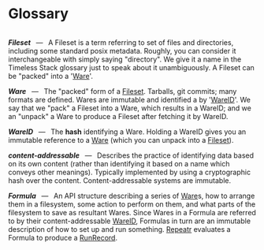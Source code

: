 Glossary
========

<style>
/* We heavily re-style h5 elements here so that mdbook generates nice links. */
h5 {
	display: inline-block;
	margin: 1em 0 0 0;
}
h5:after {
	font-weight: normal;
	content: " — ";
	margin: 0 0.5em;
}
p {
	display: inline;
}
/* We use HR to force breaks back in between defn's.  This is just bending */
/* over backwards to try to keep <angles> out of our markdown. */
/* The important bangs are mostly to communicate to atom's markdown preview. */
hr {
	visibility: hidden;
	margin: 0 !important;
	padding: 0 !important;
	height: 0 !important;
}
</style>


##### Fileset

A Fileset is a term referring to set of files and directories, including some
standard posix metadata.  Roughly, you can consider it interchangeable with
simply saying "directory".  We give it a name in the Timeless Stack glossary
just to speak about it unambiguously.
A Fileset can be "packed" into a '[Ware](#Ware)'.

---

##### Ware

The "packed" form of a [Fileset](#Fileset).
Tarballs, git commits; many formats are defined.
Wares are immutable and identified a by '[WareID](#WareID)'.
We say that we "pack" a Fileset into a Ware, which results in a WareID;
and we an "unpack" a Ware to produce a Fileset after fetching it by WareID.

---

##### WareID

The __hash__ identifying a Ware.
Holding a WareID gives you an immutable reference to a [Ware](#Ware)
(which you can unpack into a [Fileset](#Fileset)).

---

##### content-addressable

Describes the practice of identifying data based on its own content
(rather than identifying it based on a name which conveys other meanings).
Typically implemented by using a cryptographic hash over the content.
Content-addressable systems are immutable.

----

##### Formula

An API structure describing a series of [Ware](#Ware)s,
how to arrange them in a filesystem, some action to perform on them,
and what parts of the filesystem to save as resultant Wares.
Since Wares in a Formula are referred to by their content-addressable
[WareID](#WareID), Formulas in turn are an immutable description of how to set
up and run something.
[Repeatr](./cli/repeatr.md) evaluates a Formula to produce a [RunRecord](#RunRecord).

---


<!--
**catalog**: A named record pointing to one or more `ware`s.  Catalogs associate the name to the `ware`'s hash, and are usually cryptographically signed.  Catalogs are a mutable structure, but also  continue to carry references to previously-referenced `ware`s even when updated.
-->

<!-- it's funny because this much older concept was still pretty close to the mark:

**commission**: A document naming a series of `catalog`s, how to arrange their referenced `ware`s in a filesystem, some action to perform on them, and which `catalog`s should be updated to refer to new `ware`s saved from parts of the resultant filesystem.  In other words -- like formulas, but connected to catalogs instead of directly to wares.
-->

